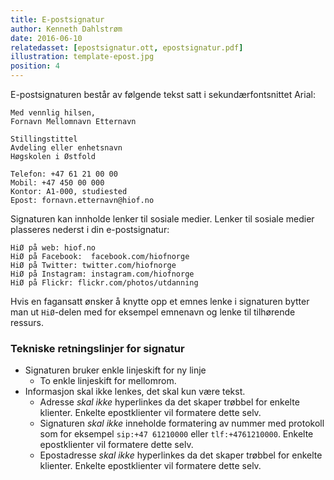 ```yaml
---
title: E-postsignatur
author: Kenneth Dahlstrøm
date: 2016-06-10
relatedasset: [epostsignatur.ott, epostsignatur.pdf]
illustration: template-epost.jpg
position: 4
---
```


E-postsignaturen består av følgende tekst satt i sekundærfontsnittet Arial:

```
Med vennlig hilsen,
Fornavn Mellomnavn Etternavn

Stillingstittel
Avdeling eller enhetsnavn
Høgskolen i Østfold

Telefon: +47 61 21 00 00
Mobil: +47 450 00 000
Kontor: A1-000, studiested
Epost: fornavn.etternavn@hiof.no
```

Signaturen kan innholde lenker til sosiale medier. Lenker til sosiale medier plasseres nederst i din e-postsignatur:

```
HiØ på web: hiof.no
HiØ på Facebook:  facebook.com/hiofnorge
HiØ på Twitter: twitter.com/hiofnorge
HiØ på Instagram: instagram.com/hiofnorge
HiØ på Flickr: flickr.com/photos/utdanning
```

Hvis en fagansatt ønsker å knytte opp et emnes lenke i signaturen bytter man ut `HiØ`-delen med for eksempel emnenavn og lenke til tilhørende ressurs.

### Tekniske retningslinjer for signatur

- Signaturen bruker enkle linjeskift for ny linje
    - To enkle linjeskift for mellomrom.
- Informasjon skal ikke lenkes, det skal kun være tekst.
    - Adresse _skal ikke_ hyperlinkes da det skaper trøbbel for enkelte klienter. Enkelte epostklienter vil formatere dette selv.
    - Signaturen _skal ikke_ inneholde formatering av nummer med protokoll som for eksempel `sip:+47 61210000` eller `tlf:+4761210000`. Enkelte epostklienter vil formatere dette selv.
    - Epostadresse _skal ikke_ hyperlinkes da det skaper trøbbel for enkelte klienter. Enkelte epostklienter vil formatere dette selv.
